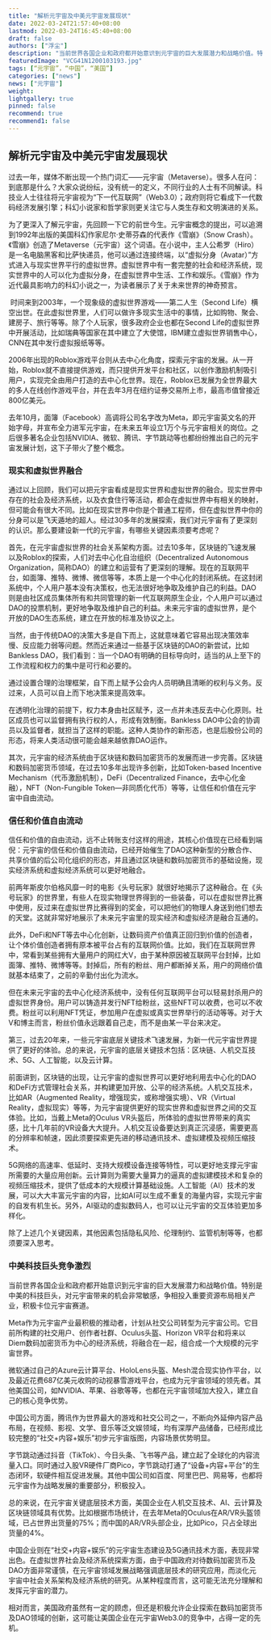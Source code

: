 ```yaml
---
title: "解析元宇宙及中美元宇宙发展现状"
date: 2022-03-24T21:57:40+08:00
lastmod: 2022-03-24T16:45:40+08:00
draft: false
authors: ["浮尘"]
description: "当前世界各国企业和政府都开始意识到元宇宙的巨大发展潜力和战略价值。特别是中美的科技巨头，对元宇宙带来的机会非常敏感，争相投入重要资源布局相关产业，积极卡位元宇宙赛道。"
featuredImage: "VCG41N1200103193.jpg"
tags: [“元宇宙”，“中国”，“美国”]
categories: ["news"]
news: ["元宇宙"]
weight: 
lightgallery: true
pinned: false
recommend: true
recommend1: false
---
```


##                      解析元宇宙及中美元宇宙发展现状



​     过去一年，媒体不断出现一个热门词汇——元宇宙（Metaverse）。很多人在问：到底那是什么？大家众说纷纭，没有统一的定义，不同行业的人士有不同解读。科技业人士往往将元宇宙视为“下一代互联网”（Web3.0）；政府则将它看成下一代数码经济发展引擎；科幻小说家和哲学家则更关注它与人类生存和文明演进的关系。

​     为了更深入了解元宇宙，先回顾一下它的前世今生。元宇宙概念的提出，可以追溯到1992年出版的美国科幻作家尼尔·史蒂芬森的代表作《雪崩》（Snow Crash）。《雪崩》创造了Metaverse（元宇宙）这个词语。在小说中，主人公希罗（Hiro）是一名电脑黑客和比萨快递员，他可以通过连接终端，以“虚拟分身（Avatar）”方式进入与现实世界平行的虚拟世界。虚拟世界中有一套完整的社会和经济系统，现实世界中的人可以化为虚拟分身，在虚拟世界中生活、工作和娱乐。《雪崩》作为近代最具影响力的科幻小说之一，为读者展示了关于未来世界的神奇预言。

​     时间来到2003年，一个现象级的虚拟世界游戏——第二人生（Second Life）横空出世。在此虚拟世界里，人们可以做许多现实生活中的事情，比如购物、聚会、建房子、旅行等等。除了个人玩家，很多政府企业也都在Second Life的虚拟世界中开展活动，比如瑞典等国家在其中建立了大使馆，IBM建立虚拟世界销售中心，CNN在其中发行虚拟报纸等等。

​     2006年出现的Roblox游戏平台则从去中心化角度，探索元宇宙的发展。从一开始，Roblox就不直接提供游戏，而只提供开发平台和社区，以创作激励机制吸引用户，实现完全由用户打造的去中心化世界。现在，Roblox已发展为全世界最大的多人在线创作游戏平台，并在去年3月在纽约证券交易所上市，最高市值曾接近800亿美元。

​     去年10月，面簿（Facebook）高调将公司名字改为Meta，即元宇宙英文名的开始字母，并宣布全力进军元宇宙，在未来五年设立1万个与元宇宙相关的岗位。之后很多著名企业包括NVIDIA、微软、腾讯、字节跳动等也都纷纷推出自己的元宇宙发展计划，这下子带火了整个概念。

### 现实和虚拟世界融合

​     通过以上回顾，我们可以把元宇宙看成是现实世界和虚拟世界的融合。现实世界中存在的社会及经济系统，以及衣食住行等活动，都会在虚拟世界中有相关的映射，但可能会有很大不同。比如在现实世界中你是个普通工程师，但在虚拟世界中你的分身可以是飞天遁地的超人。经过30多年的发展探索，我们对元宇宙有了更深刻的认识。那么要建设新一代的元宇宙，有哪些关键因素须要考虑呢？

​     首先，在元宇宙虚拟世界的社会关系架构方面。过去10多年，区块链的飞速发展以及Roblox的探索，人们对去中心化自治组织（Decentralized Autonomous Organization，简称DAO）的建立和运营有了更深刻的理解。现在的互联网平台，如面簿、推特、微博、微信等等，本质上是一个中心化的封闭系统。在这封闭系统中，个人用户基本没有决策权，也无法很好地争取及维护自己的利益。DAO则是由社区成员集体所有和共同管理的新一代互联网原生企业，个人用户可以通过DAO的投票机制，更好地争取及维护自己的利益。未来元宇宙的虚拟世界，是个开放的DAO生态系统，建立在开放的标准及协议之上。

​     当然，由于传统DAO的决策大多是自下而上，这就意味着它容易出现决策效率慢、反应能力弱等问题。然而近来通过一些基于区块链的DAO的新尝试，比如Bankless DAO，我们看到：当一个DAO有明确的目标导向时，适当的从上至下的工作流程和权力的集中是可行和必要的。

​     通过设置合理的治理框架，自下而上赋予公会内人员明确且清晰的权利与义务。反过来，人员可以自上而下地决策来提高效率。

​     在透明化治理的前提下，权力本身由社区赋予，这一点并未违反去中心化原则。社区成员也可以监督拥有执行权的人，形成有效制衡。Bankless DAO中公会的协调员以及监督者，就担当了这样的职能。这种人类协作的新形态，也是后股份公司的形态，将来人类活动很可能会越来越依靠DAO运作。

​     其次，元宇宙的经济系统由于区块链和数码加密货币的发展而进一步完善。区块链和数码加密货币领域，在过去10多年出现许多创新，比如Token-based Incentive Mechanism（代币激励机制），DeFi（Decentralized Finance，去中心化金融），NFT（Non-Fungible Token—非同质化代币）等等，让信任和价值在元宇宙中自由流动。

### 信任和价值自由流动

​     信任和价值的自由流动，远不止转账支付这样的用途，其核心价值现在已经看到端倪：元宇宙的信任和价值自由流动，已经开始催生了DAO这种新型的分散合作、共享价值的后公司化组织的形态，并且通过区块链和数码加密货币的基础设施，现实经济系统和虚拟经济系统可以更好地融合。

​     前两年斯皮尔伯格风靡一时的电影《头号玩家》就很好地揭示了这种融合。在《头号玩家》的世界里，有些人在现实物理世界得到的一些装备，可以在虚拟世界比赛中使用，反过来在虚拟世界比赛得到的奖金，可以把他们的物理人身送到他们想去的天堂。这就非常好地展示了未来元宇宙里的现实经济和虚拟经济是融合互通的。

​     此外，DeFi和NFT等去中心化创新，让数码资产价值真正回归到价值的创造者，让个体价值创造者拥有原本被平台占有的互联网价值。比如，我们在互联网世界中，常看到某些拥有大量用户的网红大V，由于某种原因被互联网平台封掉，比如面簿、推特、微博等等。封掉后，所有的粉丝、用户都断掉关系，用户的网络价值就基本结束了，之前的辛勤付出化为流水。

​     但在未来元宇宙的去中心化经济系统中，没有任何互联网平台可以轻易封杀用户的虚拟世界身份。用户可以铸造并发行NFT给粉丝，这些NFT可以收费，也可以不收费。粉丝可以利用NFT凭证，参加用户在虚拟或真实世界举行的活动等等。对于大V和博主而言，粉丝价值永远跟着自己走，而不是由某一平台来决定。

​     第三，过去20年来，一些元宇宙底层关键技术飞速发展，为新一代元宇宙世界提供了更好的体验。总的来说，元宇宙的底层关键技术包括：区块链、人机交互技术、5G、人工智能，以及云计算。

​     前面讲到，区块链的出现，让元宇宙的虚拟世界可以更好地利用去中心化的DAO和DeFi方式管理社会关系，并构建更加开放、公平的经济系统。人机交互技术，比如AR（Augmented Reality，增强现实，或称增强实境）、VR（Virtual Reality，虚拟现实）等等，为元宇宙提供更好的现实世界和虚拟世界之间的交互体验。比如，当戴上Meta的Oculus VR头盔后，所体验的虚拟世界带来的真实感，比十几年前的VR设备大大提升。人机交互设备要达到真正沉浸感，需要更高的分辨率和帧速，因此须要探索更先进的移动通讯技术、虚拟建模及视频压缩技术。

​     5G网络的高速率、低延时、支持大规模设备连接等特性，可以更好地支撑元宇宙所需要的大量应用创新。云计算则为需要大量算力的逼真的虚拟建模技术和复杂的视频压缩技术，提供了低成本的大规模计算基础设施。人工智能（AI）技术的发展，可以大大丰富元宇宙的内容，比如AI可以生成不重复的海量内容，实现元宇宙的自发有机生长。另外，AI驱动的虚拟数码人，也可以让元宇宙的交互体验更加多样化。

​     除了上述几个关键因素，其他因素包括隐私风险、伦理制约、监管机制等等，也都须要深入思考。

### 中美科技巨头竞争激烈

​     当前世界各国企业和政府都开始意识到元宇宙的巨大发展潜力和战略价值。特别是中美的科技巨头，对元宇宙带来的机会非常敏感，争相投入重要资源布局相关产业，积极卡位元宇宙赛道。

​     Meta作为元宇宙产业最积极的推动者，计划从社交公司转型为元宇宙公司。它目前所构建的社交用户、创作者社群、Oculus头盔、Horizon VR平台和将来以Diem数码加密货币为中心的经济系统，将融合在一起，组合成一个大规模的元宇宙世界。

​     微软通过自己的Azure云计算平台、HoloLens头盔、Mesh混合现实协作平台，以及最近花费687亿美元收购的动视暴雪游戏平台，也成为元宇宙领域的领先者。其他美国公司，如NVIDIA、苹果、谷歌等等，也都在元宇宙领域加大投入，建立自己的核心竞争优势。

​     中国公司方面，腾讯作为世界最大的游戏和社交公司之一，不断向外延伸内容产品布局，在视频、影视、文学、音乐等泛文娱领域，均有深厚产品储备，已经形成比较完整的“社交+内容+娱乐”初步元宇宙版图，内容场景优势明显。

​     字节跳动通过抖音（TikTok）、今日头条、飞书等产品，建立起了全球化的内容流量入口。同时通过入股VR硬件厂商Pico，字节跳动打通了“设备+内容+平台”的生态闭环，软硬件相互促进发展。其他中国公司如百度、阿里巴巴、网易等，也都将元宇宙作为战略发展的重要部分，积极投入。

​     总的来说，在元宇宙关键底层技术方面，美国企业在人机交互技术、AI、云计算及区块链领域具有优势。比如根据市场统计，在去年Meta的Oculus在AR/VR头盔领域，已占世界出货量的75%；而中国的AR/VR头部企业，比如Pico，只占全球出货量的4%。

​     中国企业则在“社交+内容+娱乐”的元宇宙生态建设及5G通讯技术方面，表现非常出色。在虚拟世界社会及经济系统探索方面，由于中国政府对待数码加密货币及DAO方面非常谨慎，在元宇宙领域发展战略强调底层技术的研究应用，而淡化元宇宙中社会关系架构及经济系统的研究。从某种程度而言，这可能无法充分理解和发挥元宇宙的潜力。

​     相对而言，美国政府虽然有一定的顾虑，但还是积极允许企业探索在数码加密货币及DAO领域的创新，这可能让美国企业在元宇宙Web3.0的竞争中，占得一定的先机。